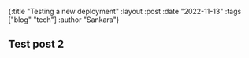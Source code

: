 {:title "Testing a new deployment"
:layout :post
:date "2022-11-13"
:tags ["blog" "tech"]
:author "Sankara"}

## Test post 2